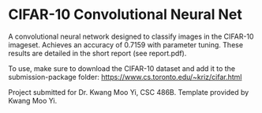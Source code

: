 # CIFAR-10 Convolutional Neural Net

A convolutional neural network designed to classify images in the CIFAR-10 imageset. Achieves an accuracy of 0.7159 with parameter tuning. These results are detailed in the short report (see report.pdf).

To use, make sure to download the CIFAR-10 dataset and add it to the submission-package folder: https://www.cs.toronto.edu/~kriz/cifar.html

Project submitted for Dr. Kwang Moo Yi, CSC 486B. Template provided by Kwang Moo Yi.
